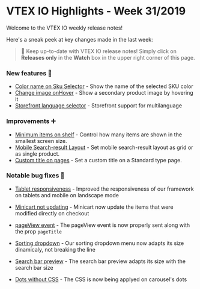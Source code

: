 # VTEX IO Highlights - Week 31/2019

Welcome to the VTEX IO weekly release notes!

Here's a sneak peek at key changes made in the last week:

> :bell: Keep up-to-date with VTEX IO release notes! Simply click on  **Releases only**  in the  **Watch**  box in the upper right corner of this page.

### New features 🚀 

- [Color name on Sku Selector](color-name-sku-selector.md) - Show the name of the selected SKU color
- [Change image onHover](change-image-on-hover.md) - Show a secondary product image by hovering it
- [Storefront language selector](storefront-language-selector.md) - Storefront support for multilanguage

### Improvements  :heavy_plus_sign:

- [Minimum items on shelf](minimum-items-shelf.md) - Control how many items are shown in the smallest screen size.
- [Mobile Search-result Layout](hide-layout-switcher-mobile.md) - Set mobile search-result layout as grid or as single product.
- [Custom title on pages](custom-title-standard-page.md) - Set a custom title on a Standard type page.


### Notable bug fixes  :bug:

- [Tablet responsiveness](https://github.com/vtex-apps/store-discussion/issues/56) - Improved the responsiveness of our framework on tablets and mobile on landscape mode

- [Minicart not updating](https://github.com/vtex-apps/minicart/pull/171) - Minicart now update the items that were modified directly on checkout

- [pageView event](https://github.com/vtex-apps/store/pull/312) - The pageView event is now properly sent along with the prop `pageTitle`

- [Sorting dropdown](https://github.com/vtex-apps/search-result/pull/217) - Our sorting dropdown menu now adapts its size dinamicaly, not breaking the line

- [Search bar preview](https://github.com/vtex-apps/store-components/pull/539) - The search bar preview adapts its size with the search bar size

- [Dots without CSS](https://github.com/vtex-apps/carousel/pull/83) - The CSS is now being applyed on carousel's dots
